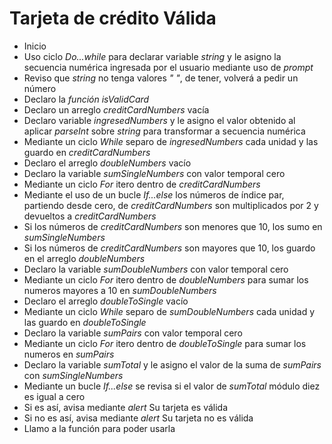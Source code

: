 # Tarjeta de crédito Válida #

+ Inicio
+ Uso ciclo _Do...while_ para declarar variable *string* y le asigno la secuencia numérica ingresada por el usuario mediante uso de _prompt_
+ Reviso que *string* no tenga valores _" "_, de tener, volverá a pedir un número
+ Declaro la _función_ *isValidCard*
+ Declaro un arreglo *creditCardNumbers* vacía
+ Declaro variable *ingresedNumbers* y le asigno el valor obtenido al aplicar _parseInt_ sobre *string* para transformar a secuencia numérica
+ Mediante un ciclo _While_ separo de *ingresedNumbers* cada unidad y las guardo en *creditCardNumbers*
+ Declaro el arreglo *doubleNumbers* vacío
+ Declaro la variable *sumSingleNumbers* con valor temporal cero
+ Mediante un ciclo _For_ itero dentro de *creditCardNumbers* 
+ Mediante el uso de un bucle _If...else_ los números de índice par, partiendo desde cero, de *creditCardNumbers* son multiplicados por 2 y devueltos a *creditCardNumbers*
+ Si los números de *creditCardNumbers* son menores que 10, los sumo en *sumSingleNumbers*
+ Si los números de *creditCardNumbers* son mayores que 10, los guardo en el arreglo *doubleNumbers* 
+ Declaro la variable *sumDoubleNumbers* con valor temporal cero
+ Mediante un ciclo _For_ itero dentro de *doubleNumbers* para sumar los numeros mayores a 10 en *sumDoubleNumbers*
+ Declaro el arreglo *doubleToSingle* vacío
+ Mediante un ciclo _While_ separo de *sumDoubleNumbers* cada unidad y las guardo en *doubleToSingle*
+ Declaro la variable *sumPairs* con valor temporal cero
+ Mediante un ciclo _For_ itero dentro de *doubleToSingle* para sumar los numeros en *sumPairs*
+ Declaro la variable *sumTotal* y le asigno el valor de la suma de *sumPairs* con *sumSingleNumbers*
+ Mediante un bucle _If...else_ se revisa si el valor de *sumTotal* módulo diez es igual a cero
+ Si es así, avisa mediante _alert_ Su tarjeta es válida
+ Si no es así, avisa mediante _alert_ Su tarjeta no es válida
+ Llamo a la función para poder usarla